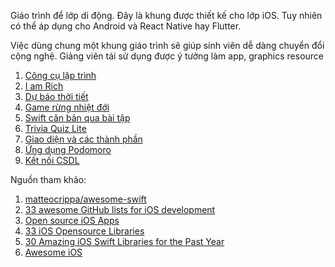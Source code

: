 Giáo trình để lớp di động. Đây là khung được thiết kế cho lớp iOS. Tuy nhiên có thể áp dụng cho Android và React Native hay Flutter.

Việc dùng chung một khung giáo trình sẽ giúp sinh viên dễ dàng chuyển đổi cộng nghệ. Giảng viên tái sử dụng được ý tưởng làm app, graphics resource

1. [Công cụ lập trình](Tools.md)
2. [I am Rich](IAmRich.md)
3. [Dự báo thời tiết](WeatherForecast.md)
4. [Game rừng nhiệt đới](RainForest.md)
5. [Swift căn bản qua bài tập](SwiftProblem.md)
6. [Trivia Quiz Lite](TriviaQuizLite.md)
7. [Giao diện và các thành phần](UI.md)
8. [Ứng dụng Podomoro](podomoro.md)
8. [Kết nối CSDL](Database.md)

Nguồn tham khảo:
1. [matteocrippa/awesome-swift](https://github.com/matteocrippa/awesome-swift)
2. [33 awesome GitHub lists for iOS development](https://medium.com/flawless-app-stories/33-awesome-github-lists-for-ios-development-336691520d0f)
3. [Open source iOS Apps](https://github.com/dkhamsing/open-source-ios-apps)
4. [33 iOS Opensource Libraries](https://medium.com/app-coder-io/33-ios-open-source-libraries-that-will-dominate-2017-4762cf3ce449)
5. [30 Amazing iOS Swift Libraries for the Past Year](https://medium.mybridge.co/30-amazing-ios-swift-libraries-for-the-past-year-v-2018-7cf15027eee9)
6. [Awesome iOS](https://awesome-ios.readthedocs.io/)